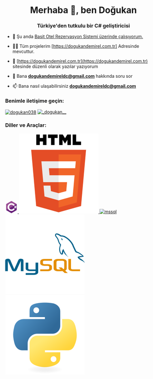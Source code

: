 <h1 align="center">Merhaba 👋, ben Doğukan</h1>
<h3 align="center">Türkiye'den tutkulu bir C# geliştiricisi</h3>

- 🔭 Şu anda [Basit Otel Rezervasyon Sistemi üzerinde çalışıyorum. ](https://github.com/Alof02221/sql-ile-otel-rezervasyon-program-)

- 👨‍💻 Tüm projelerim [https://dogukandemirel.com.tr] Adresinde mevcuttur.

- 📝 [https://dogukandemirel.com.tr](https://dogukandemirel.com.tr) sitesinde düzenli olarak yazılar yazıyorum

- 💬 Bana **dogukandemireldc@gmail.com** hakkında soru sor

- 📫 Bana nasıl ulaşabilirsiniz **dogukandemireldc@gmail.com**

<h3 align="left">Benimle iletişime geçin:</h3>
<p align="left">
<a href="https://instagram.com /dogukan038" target = "boş"><img align = "center" src = "https://raw.githubusercontent.com/rahuldkjain/github-profile-readme-generator/master/src/images/icons/Social/instagram .svg" alt = "dogukan038" height = "30" genişlik = "40" /></a>
<a href = "https://discord.gg/_dogukan__" target = "blank"><img align = " center" src = "https://raw.githubusercontent.com/rahuldkjain/github-profile-readme-generator/master/src/images/icons/Social/discord.svg" alt = "_dogukan__" height = "30" genişlik ="40" /></a>
</p>

<h3 align="left">Diller ve Araçlar:</h3>
<p align="left"> <a href="https://www.w3schools .com/cs/" target = "_blank" rel = "noreferrer"> <img src = "https://raw.githubusercontent.com/devicons/devicon/master/icons/csharp/csharp-original.svg" alt= "csharp" width = "40" height = "40"/> </a> <a href = "https://www.w3.org/html/" target = "_blank" rel = "noreferrer"> <img src = "https://raw.githubusercontent.com/devicons/devicon/master/icons/html5/html5-original-wordmark.svg" alt = "html5" genişlik = "40" yükseklik = "40"/> </ a> <a href = "https://www.microsoft.com/en-us/sql-server" target = "_blank" rel = "noreferrer"> <img src = "https://www.svgrepo.com /show/303229/microsoft-sql-server-logo.svg" alt = "mssql" width = "40" height = "40"/> </a> <a href = "https://www.mysql.com /" target = "_blank" rel = "noreferrer"> <img src = "https://raw.githubusercontent.com/devicons/devicon/master/icons/mysql/mysql-original-wordmark.svg" alt = "mysql " genişlik = "40" yükseklik = "40"/> </a> <a href = "https://www.python.org" target = "_blank" rel = "noreferrer"> <img src = "https://raw.githubusercontent.com/devicons/devicon/master/icons/python/python-original.svg" alt = "python" genişlik = "40" yükseklik = "40"/> </a> </p>
